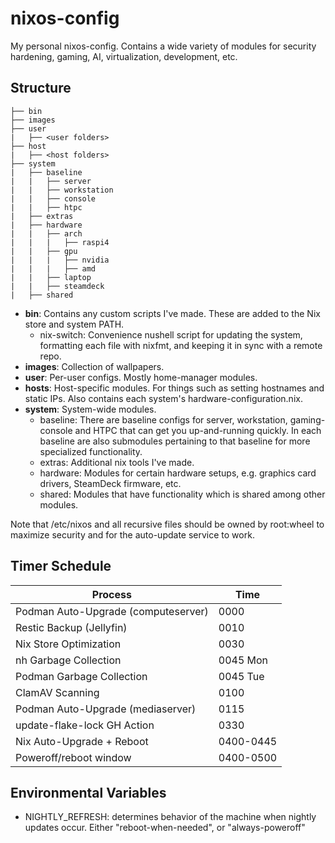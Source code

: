# nixos-config

My personal nixos-config. Contains a wide variety of modules for security hardening, gaming, AI,
virtualization, development, etc.

## Structure

```
├── bin
├── images
├── user
|   ├── <user folders>
├── host
|   ├── <host folders>
├── system
|   ├── baseline
|   |   ├── server
|   |   ├── workstation
|   |   ├── console
|   |   ├── htpc
|   ├── extras
|   ├── hardware
|   |   ├── arch
|   |   |   ├── raspi4
|   |   ├── gpu
|   |   |   ├── nvidia
|   |   |   ├── amd
|   |   ├── laptop
|   |   ├── steamdeck
|   ├── shared
```

- **bin**: Contains any custom scripts I've made. These are added to the Nix store and system PATH.
  - nix-switch: Convenience nushell script for updating the system, formatting each file with
    nixfmt, and keeping it in sync with a remote repo.
- **images**: Collection of wallpapers.
- **user**: Per-user configs. Mostly home-manager modules.
- **hosts**: Host-specific modules. For things such as setting hostnames and static IPs. Also
  contains each system's hardware-configuration.nix.
- **system**: System-wide modules.
  - baseline: There are baseline configs for server, workstation, gaming-console and HTPC that can
    get you up-and-running quickly. In each baseline are also submodules pertaining to that baseline
    for more specialized functionality.
  - extras: Additional nix tools I've made.
  - hardware: Modules for certain hardware setups, e.g. graphics card drivers, SteamDeck firmware,
    etc.
  - shared: Modules that have functionality which is shared among other modules.

Note that /etc/nixos and all recursive files should be owned by root:wheel to maximize security and for the auto-update service to work.

## Timer Schedule

| Process                             | Time      |
| ----------------------------------- | --------- |
| Podman Auto-Upgrade (computeserver) | 0000      |
| Restic Backup (Jellyfin)            | 0010      |
| Nix Store Optimization              | 0030      |
| nh Garbage Collection               | 0045 Mon  |
| Podman Garbage Collection           | 0045 Tue  |
| ClamAV Scanning                     | 0100      |
| Podman Auto-Upgrade (mediaserver)   | 0115      |
| update-flake-lock GH Action         | 0330      |
| Nix Auto-Upgrade + Reboot           | 0400-0445 |
| Poweroff/reboot window              | 0400-0500 |

## Environmental Variables

- NIGHTLY_REFRESH: determines behavior of the machine when nightly updates occur. Either "reboot-when-needed", or "always-poweroff"

